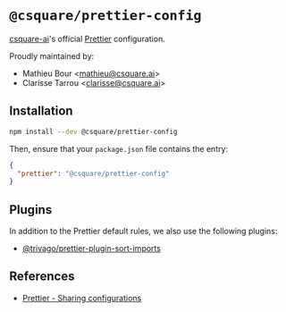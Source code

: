 # `@csquare/prettier-config`

[csquare-ai](https://github.com/csquare-ai)'s official [Prettier](https://prettier.io) configuration.

Proudly maintained by:

- Mathieu Bour <[mathieu@csquare.ai](mailto:mathieu@csquare.ai)>
- Clarisse Tarrou <[clarisse@csquare.ai](mailto:clarisse@csquare.ai)>

## Installation

```bash
npm install --dev @csquare/prettier-config
```

Then, ensure that your `package.json` file contains the entry:

```json
{
  "prettier": "@csquare/prettier-config"
}
```

## Plugins

In addition to the Prettier default rules, we also use the following plugins:

- [@trivago/prettier-plugin-sort-imports](https://github.com/trivago/prettier-plugin-sort-imports)

## References

- [Prettier - Sharing configurations](https://prettier.io/docs/en/configuration.html#sharing-configurations)
